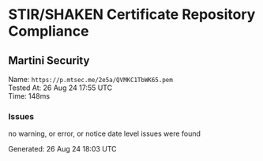 # STIR/SHAKEN Certificate Repository Compliance

## Martini Security

Name: `https://p.mtsec.me/2e5a/QVMKC1TbWK65.pem`\
Tested At: 26 Aug 24 17:55 UTC\
Time: 148ms

### Issues

no warning, or error, or notice date level issues were found

Generated: 26 Aug 24 18:03 UTC